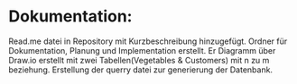 # Dokumentation:
Read.me datei in Repository mit Kurzbeschreibung hinzugefügt.
Ordner für Dokumentation, Planung und Implementation erstellt.
Er Diagramm über Draw.io erstellt mit zwei Tabellen(Vegetables & Customers) mit n zu m beziehung.
Erstellung der querry datei zur generierung der Datenbank.
